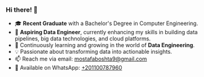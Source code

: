 ### Hi there! 👋

- 🎓 **Recent Graduate** with a Bachelor's Degree in Computer Engineering.
- 🚀 **Aspiring Data Engineer**, currently enhancing my skills in building data pipelines, big data technologies, and cloud platforms.
- 🌱 Continuously learning and growing in the world of **Data Engineering**.
- 💡 Passionate about transforming data into actionable insights.
- 📫 Reach me via email: [mostafaboshta9@gmail.com](mailto:mostafaboshta9@gmail.com)
- 📱 Available on WhatsApp: [+201100787960](https://wa.me/+201100787960)


